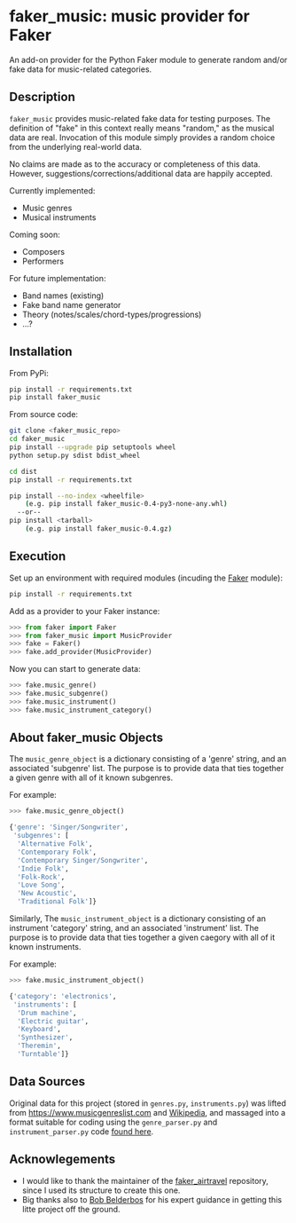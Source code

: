 # faker_music: music provider for Faker

An add-on provider for the Python Faker module to generate random and/or fake data for music-related categories.

## Description

`faker_music` provides music-related fake data for testing purposes.  The definition of "fake" in this context really means "random," as the musical data are real. Invocation of this module simply provides a random choice from the underlying real-world data.

No claims are made as to the accuracy or completeness of this data. However, suggestions/corrections/additional data are happily accepted.

Currently implemented:
- Music genres
- Musical instruments

Coming soon:
- Composers
- Performers

For future implementation:
- Band names (existing)
- Fake band name generator
- Theory (notes/scales/chord-types/progressions)
- ...?

## Installation

From PyPi:

``` bash
pip install -r requirements.txt
pip install faker_music
```

From source code:

``` bash
git clone <faker_music_repo>
cd faker_music
pip install --upgrade pip setuptools wheel
python setup.py sdist bdist_wheel

cd dist
pip install -r requirements.txt

pip install --no-index <wheelfile>
    (e.g. pip install faker_music-0.4-py3-none-any.whl)
  --or--
pip install <tarball>
    (e.g. pip install faker_music-0.4.gz)
```


## Execution

Set up an environment with required modules (incuding the [Faker](https://pypi.org/project/Faker/) module):
``` bash
pip install -r requirements.txt
```

Add as a provider to your Faker instance:
``` python
>>> from faker import Faker
>>> from faker_music import MusicProvider
>>> fake = Faker()
>>> fake.add_provider(MusicProvider)
```

Now you can start to generate data:
```python
>>> fake.music_genre()
>>> fake.music_subgenre()
>>> fake.music_instrument()
>>> fake.music_instrument_category()
```

## About faker_music Objects

The `music_genre_object` is a dictionary consisting of a 'genre' string, and an associated 'subgenre' list. The purpose is to provide data that ties together a given genre with all of it known subgenres.

For example:

``` python
>>> fake.music_genre_object()

{'genre': 'Singer/Songwriter',
 'subgenres': [
  'Alternative Folk',
  'Contemporary Folk',
  'Contemporary Singer/Songwriter',
  'Indie Folk',
  'Folk-Rock',
  'Love Song',
  'New Acoustic',
  'Traditional Folk']}
```

Similarly, The `music_instrument_object` is a dictionary consisting of an instrument 'category' string, and an associated 'instrument' list. The purpose is to provide data that ties together a given caegory with all of it known instruments.

For example:

``` python
>>> fake.music_instrument_object()

{'category': 'electronics',
 'instruments': [
  'Drum machine',
  'Electric guitar',
  'Keyboard',
  'Synthesizer',
  'Theremin',
  'Turntable']}
```

## Data Sources

Original data for this project (stored in `genres.py`, `instruments.py`) was lifted from https://www.musicgenreslist.com and [Wikipedia](https://simple.wikipedia.org/wiki/List_of_musical_instruments), and massaged into a format suitable for coding using the `genre_parser.py` and `instrument_parser.py` code [found here](https://gist.github.com/jeffwright13/ded48a18ba6db7feb47eea5892665d86).

## Acknowlegements

- I would like to thank the maintainer of the [faker_airtravel](https://github.com/dkotschessa/faker_airtravel/) repository, since I used its structure to create this one.
- Big thanks also to [Bob Belderbos](https://github.com/bbelderbos) for his expert guidance in getting this litte project off the ground.

